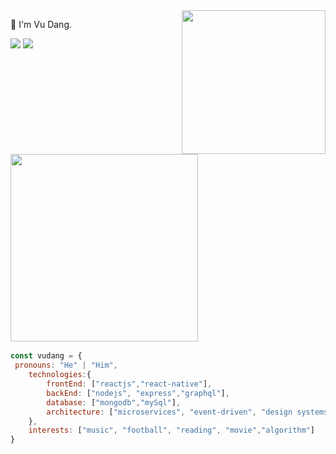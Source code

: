 <img align='right' src="https://media.giphy.com/media/M9gbBd9nbDrOTu1Mqx/giphy.gif" width="230">

🤖 I'm Vu Dang.  

[![](https://img.shields.io/badge/Facebook-VuDang-green)](https://www.facebook.com/giavudangle)
[![](https://img.shields.io/badge/Gmail-danglegiavu%40gmail.com-red)](mailto:anhquan291@gmail.com)


### <img src="https://media.giphy.com/media/fjgqYjVkzfQ9a/giphy.gif" width="300"> 


```javascript
const vudang = {
 pronouns: "He" | "Him",
    technologies:{
        frontEnd: ["reactjs","react-native"],
        backEnd: ["nodejs", "express","graphql"],
        database: ["mongodb","mySql"],
        architecture: ["microservices", "event-driven", "design systems and patterns"],
    },
    interests: ["music", "football", "reading", "movie","algorithm"]
}
```
